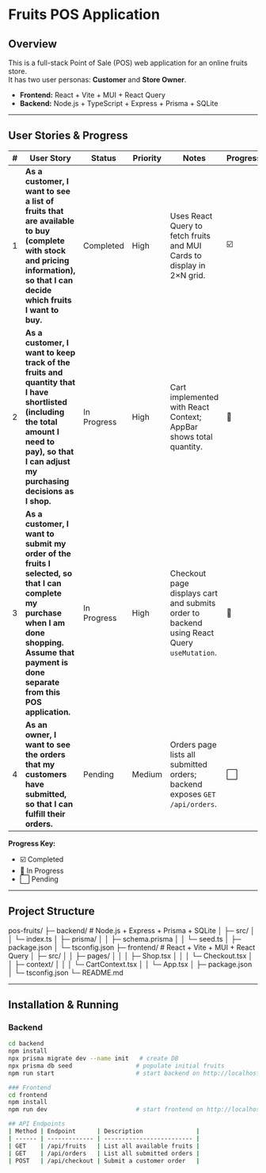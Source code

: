 # Fruits POS Application

## Overview

This is a full-stack Point of Sale (POS) web application for an online fruits store.  
It has two user personas: **Customer** and **Store Owner**.

- **Frontend:** React + Vite + MUI + React Query
- **Backend:** Node.js + TypeScript + Express + Prisma + SQLite

---

## User Stories & Progress

| #   | User Story                                                                                                                                                                                         | Status      | Priority | Notes                                                                                     | Progress |
| --- | -------------------------------------------------------------------------------------------------------------------------------------------------------------------------------------------------- | ----------- | -------- | ----------------------------------------------------------------------------------------- | -------- |
| 1   | **As a customer, I want to see a list of fruits that are available to buy (complete with stock and pricing information), so that I can decide which fruits I want to buy.**                        | Completed   | High     | Uses React Query to fetch fruits and MUI Cards to display in 2×N grid.                    | ☑️       |
| 2   | **As a customer, I want to keep track of the fruits and quantity that I have shortlisted (including the total amount I need to pay), so that I can adjust my purchasing decisions as I shop.**     | In Progress | High     | Cart implemented with React Context; AppBar shows total quantity.                         | 🔲       |
| 3   | **As a customer, I want to submit my order of the fruits I selected, so that I can complete my purchase when I am done shopping. Assume that payment is done separate from this POS application.** | In Progress | High     | Checkout page displays cart and submits order to backend using React Query `useMutation`. | 🔲       |
| 4   | **As an owner, I want to see the orders that my customers have submitted, so that I can fulfill their orders.**                                                                                    | Pending     | Medium   | Orders page lists all submitted orders; backend exposes `GET /api/orders`.                | ⬜       |

**Progress Key:**

- ☑️ Completed
- 🔲 In Progress
- ⬜ Pending

---

## Project Structure

pos-fruits/
├─ backend/ # Node.js + Express + Prisma + SQLite
│ ├─ src/
│ │ └─ index.ts
│ ├─ prisma/
│ │ ├─ schema.prisma
│ │ └─ seed.ts
│ ├─ package.json
│ └─ tsconfig.json
├─ frontend/ # React + Vite + MUI + React Query
│ ├─ src/
│ │ ├─ pages/
│ │ │ ├─ Shop.tsx
│ │ │ └─ Checkout.tsx
│ │ ├─ context/
│ │ │ └─ CartContext.tsx
│ │ └─ App.tsx
│ ├─ package.json
│ └─ tsconfig.json
└─ README.md

---

## Installation & Running

### Backend

```bash
cd backend
npm install
npx prisma migrate dev --name init   # create DB
npx prisma db seed                  # populate initial fruits
npm run start                       # start backend on http://localhost:3000

### Frontend
cd frontend
npm install
npm run dev                         # start frontend on http://localhost:5173 (default)

## API Endpoints
| Method | Endpoint      | Description               |
| ------ | ------------- | ------------------------- |
| GET    | /api/fruits   | List all available fruits |
| GET    | /api/orders   | List all submitted orders |
| POST   | /api/checkout | Submit a customer order   |


```
